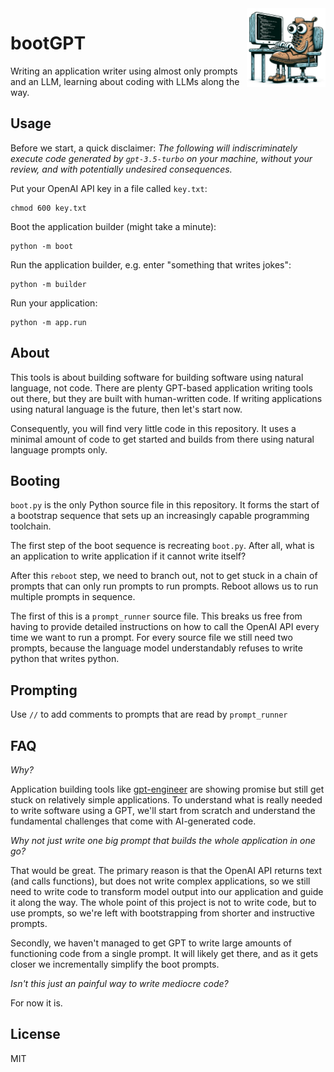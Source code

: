 <img src="logo.jpg" width="25%" height="25%" align="right" alt="bootGPT logo">

# bootGPT

Writing an application writer using almost only prompts and an LLM, learning about
coding with LLMs along the way.

## Usage

Before we start, a quick disclaimer: *The following will indiscriminately
execute code generated by `gpt-3.5-turbo` on your machine, without your review,
and with potentially undesired consequences.*

Put your OpenAI API key in a file called `key.txt`:

    chmod 600 key.txt

Boot the application builder (might take a minute):

    python -m boot

Run the application builder, e.g. enter "something that writes jokes":

    python -m builder

Run your application:

    python -m app.run

## About

This tools is about building software for building software using natural
language, not code. There are plenty GPT-based application writing tools out
there, but they are built with human-written code. If writing applications using
natural language is the future, then let's start now.

Consequently, you will find very little code in this repository. It uses a
minimal amount of code to get started and builds from there using natural
language prompts only.

## Booting

`boot.py` is the only Python source file in this repository. It forms the start
of a bootstrap sequence that sets up an increasingly capable programming
toolchain.

The first step of the boot sequence is recreating `boot.py`. After all, what is
an application to write application if it cannot write itself?

After this `reboot` step, we need to branch out, not to get stuck in a chain of
prompts that can only run prompts to run prompts. Reboot allows us to run
multiple prompts in sequence.

The first of this is a `prompt_runner` source file. This breaks us free from
having to provide detailed instructions on how to call the OpenAI API every time
we want to run a prompt. For every source file we still need two prompts,
because the language model understandably refuses to write python that writes
python.

## Prompting

Use `//` to add comments to prompts that are read by `prompt_runner`

## FAQ

*Why?*

Application building tools like
[gpt-engineer](https://github.com/AntonOsika/gpt-engineer) are showing promise
but still get stuck on relatively simple applications. To understand what is
really needed to write software using a GPT, we'll start from scratch and
understand the fundamental challenges that come with AI-generated code.

*Why not just write one big prompt that builds the whole application in one go?*

That would be great. The primary reason is that the OpenAI API returns text (and
calls functions), but does not write complex applications, so we still need to
write code to transform model output into our application and guide it along the
way. The whole point of this project is not to write code, but to use prompts,
so we're left with bootstrapping from shorter and instructive prompts.

Secondly, we haven't managed to get GPT to write large amounts of functioning
code from a single prompt. It will likely get there, and as it gets closer we
incrementally simplify the boot prompts.

*Isn't this just an painful way to write mediocre code?*

For now it is.

## License

MIT
